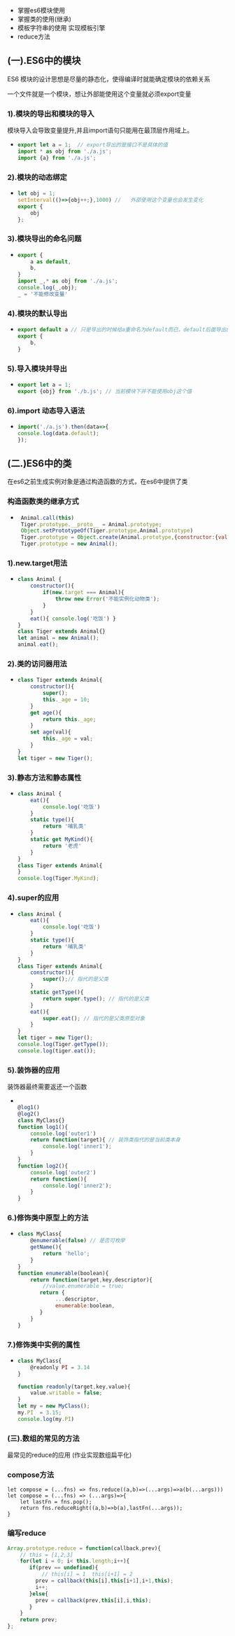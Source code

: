 - 掌握es6模块使用
- 掌握类的使用(继承)
- 模板字符串的使用 实现模板引擎
- reduce方法

##  (一).ES6中的模块

ES6 模块的设计思想是尽量的静态化，使得编译时就能确定模块的依赖关系

一个文件就是一个模块，想让外部能使用这个变量就必须export变量

### 1).模块的导出和模块的导入 

模块导入会导致变量提升,并且import语句只能用在最顶层作用域上。

- ```javascript
  export let a = 1;  // export导出的是接口不是具体的值
  import * as obj from './a.js';
  import {a} from './a.js';
  ```

### 2).模块的动态绑定 

- ```javascript
  let obj = 1;
  setInterval(()=>{obj++;},1000) //   外部使用这个变量也会发生变化
  export {
      obj
  };
  ```

### 3).模块导出的命名问题    

- ```javascript
  export {
      a as default,
      b,
  }
  import _,* as obj from './a.js';
  console.log(_,obj);
  _ = '不能修改变量'
  
  ```

### 4).模块的默认导出  

- ```javascript
  export default a // 只是导出的时候给a重命名为default而已，default后面导出的都是具体的值
  export {
      b,
  }
  ```

### 5).导入模块并导出  

- ```javascript
  export let a = 1;
  export {obj} from './b.js'; // 当前模块下并不能使用obj这个值
  ```

### 6).import 动态导入语法

- ```javascript
  import('./a.js').then(data=>{
  console.log(data.default);
  });
  ```



## (二.)ES6中的类

在es6之前生成实例对象是通过构造函数的方式，在es6中提供了类

### 构造函数类的继承方式

- ```javascript
   Animal.call(this)
   Tiger.prototype.__proto__ = Animal.prototype;
   Object.setPrototypeOf(Tiger.prototype,Animal.prototype)
   Tiger.prototype = Object.create(Animal.prototype,{constructor:{value:Tiger}});
   Tiger.prototype = new Animal();
  ```



### 1).new.target用法  

- ```javascript
  class Animal {
      constructor(){
          if(new.target === Animal){
              throw new Error('不能实例化动物类');
          }
      }
      eat(){ console.log('吃饭') }
  }
  class Tiger extends Animal{}
  let animal = new Animal();
  animal.eat();
  ```

### 2).类的访问器用法  

- ```javascript
  class Tiger extends Animal{
      constructor(){
          super();
          this._age = 10;
      }
      get age(){
          return this._age;
      }
      set age(val){
          this._age = val;
      }
  }
  let tiger = new Tiger();
  ```

### 3).静态方法和静态属性

- ```javascript
  class Animal {
      eat(){
          console.log('吃饭')
      }
      static type(){
          return '哺乳类'
      }
      static get MyKind(){
          return '老虎'
      }
  }
  class Tiger extends Animal{
  }
  console.log(Tiger.MyKind);
  ```

### 4).super的应用

- ```javascript
  class Animal {
      eat(){
          console.log('吃饭')
      }
      static type(){
          return '哺乳类'
      }
  }
  class Tiger extends Animal{
      constructor(){
          super();// 指代的是父类
      }
      static getType(){
          return super.type(); // 指代的是父类
      }
      eat(){
          super.eat(); // 指代的是父类原型对象
      }
  }
  let tiger = new Tiger();
  console.log(Tiger.getType());
  console.log(tiger.eat());
  
  ```

### 5).装饰器的应用

装饰器最终需要返还一个函数

- ```javascript
  
  @log1()
  @log2()
  class MyClass{}
  function log1(){
      console.log('outer1')
      return function(target){ // 装饰类指代的是当前类本身
          console.log('inner1');
      }
  }
  function log2(){
      console.log('outer2')
      return function(){
          console.log('inner2');
      }
  }
  ```

### 6.)修饰类中原型上的方法

- ```javascript
  class MyClass{
      @enumerable(false) // 是否可枚举
      getName(){
          return 'hello';
      }
  }
  function enumerable(boolean){
      return function(target,key,descriptor){
          //value.enumerable = true;
         return {
              ...descriptor,    
              enumerable:boolean,
         }
      }
  }
  ```



### 7.)修饰类中实例的属性

- ```javascript
  class MyClass{
      @readonly PI = 3.14
  }
  
  function readonly(target,key,value){
      value.writable = false;
  }   
  let my = new MyClass();
  my.PI  = 3.15;
  console.log(my.PI)
  
  ```

### (三).数组的常见的方法

最常见的reduce的应用 (作业实现数组扁平化)

### compose方法

```
let compose = (...fns) => fns.reduce((a,b)=>(...args)=>a(b(...args)))
let compose = (...fns) => (...args)=>{
    let lastFn = fns.pop();
    return fns.reduceRight((a,b)=>b(a),lastFn(...args));
}
```


### 编写reduce

```javascript
Array.prototype.reduce = function(callback,prev){
    // this = [1,2,3]
    for(let i = 0; i< this.length;i++){
       if(prev == undefined){
           // this[i] = 1  this[i+1] = 2
         prev = callback(this[i],this[i+1],i+1,this);
         i++;
       }else{
         prev = callback(prev,this[i],i,this);
       }
    }
    return prev;
};
```











































